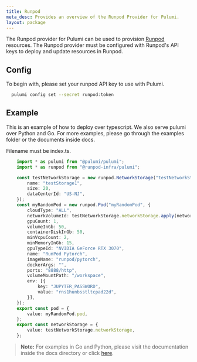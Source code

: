 ```yaml
---
title: Runpod
meta_desc: Provides an overview of the Runpod Provider for Pulumi.
layout: package
---
```


The Runpod provider for Pulumi can be used to provision [Runpod](https://www.runpod.io) resources.
The Runpod provider must be configured with Runpod's API keys to deploy and update resources in Runpod.

## Config

To begin with, please set your runpod API key to use with Pulumi.

```bash
  pulumi config set --secret runpod:token
```

## Example

This is an example of how to deploy over typescript. We also serve pulumi over Python and Go. For more examples, please go through the examples folder or the documents inside
docs. 

Filename must be index.ts.

```typescript
    import * as pulumi from "@pulumi/pulumi";
    import * as runpod from "@runpod-infra/pulumi";

    const testNetworkStorage = new runpod.NetworkStorage("testNetworkStorage", {
        name: "testStorage1",
        size: 20,
        dataCenterId: "US-NJ",
    });
    const myRandomPod = new runpod.Pod("myRandomPod", {
        cloudType: "ALL",
        networkVolumeId: testNetworkStorage.networkStorage.apply(networkStorage => networkStorage.id),
        gpuCount: 1,
        volumeInGb: 50,
        containerDiskInGb: 50,
        minVcpuCount: 2,
        minMemoryInGb: 15,
        gpuTypeId: "NVIDIA GeForce RTX 3070",
        name: "RunPod Pytorch",
        imageName: "runpod/pytorch",
        dockerArgs: "",
        ports: "8888/http",
        volumeMountPath: "/workspace",
        env: [{
            key: "JUPYTER_PASSWORD",
            value: "rns1hunbsstltcpad22d",
        }],
    });
    export const pod = {
        value: myRandomPod.pod,
    };
    export const networkStorage = {
        value: testNetworkStorage.networkStorage,
    };
```

> **Note:** For examples in Go and Python, please visit the documentation inside the docs directory or click [here](https://github.com/runpod/pulumi-runpod-native/tree/main/docs).